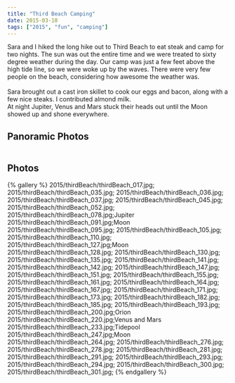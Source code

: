 ```yaml
---
title: "Third Beach Camping"
date: 2015-03-10
tags: ["2015", "fun", "camping"]
---
```


Sara and I hiked the long hike out to Third Beach to eat steak and camp for two nights. The sun was out the entire time and we were treated to sixty degree weather during the day. Our camp was just a few feet above the high tide line, so we were woke up by the waves.  There were very few people on the beach, considering how awesome the weather was.  
<br>
Sara brought out a cast iron skillet to cook our eggs and bacon, along with a few nice steaks.  I contributed almond milk.
<br>
At night Jupiter, Venus and Mars stuck their heads out until the Moon showed up and shone everywhere.
<br>


## Panoramic Photos
<a href="http://willprogramforfood.com/photos/third-beach-sun/">
<img alt=""  class="photo"   src="http://willprogramforfood.com/photos/pics/panoramic/2015/thirdBeach/thumb/thirdBeachPano09.jpg"/>
</a>


## Photos

{% gallery %}
2015/thirdBeach/thirdBeach_017.jpg;
2015/thirdBeach/thirdBeach_035.jpg;
2015/thirdBeach/thirdBeach_036.jpg;
2015/thirdBeach/thirdBeach_037.jpg;
2015/thirdBeach/thirdBeach_045.jpg;
2015/thirdBeach/thirdBeach_052.jpg;
2015/thirdBeach/thirdBeach_078.jpg;Jupiter
2015/thirdBeach/thirdBeach_091.jpg;Moon
2015/thirdBeach/thirdBeach_095.jpg;
2015/thirdBeach/thirdBeach_105.jpg;
2015/thirdBeach/thirdBeach_110.jpg;
2015/thirdBeach/thirdBeach_127.jpg;Moon
2015/thirdBeach/thirdBeach_128.jpg;
2015/thirdBeach/thirdBeach_130.jpg;
2015/thirdBeach/thirdBeach_135.jpg;
2015/thirdBeach/thirdBeach_141.jpg;
2015/thirdBeach/thirdBeach_142.jpg;
2015/thirdBeach/thirdBeach_147.jpg;
2015/thirdBeach/thirdBeach_151.jpg;
2015/thirdBeach/thirdBeach_155.jpg;
2015/thirdBeach/thirdBeach_161.jpg;
2015/thirdBeach/thirdBeach_164.jpg;
2015/thirdBeach/thirdBeach_167.jpg;
2015/thirdBeach/thirdBeach_171.jpg;
2015/thirdBeach/thirdBeach_173.jpg;
2015/thirdBeach/thirdBeach_182.jpg;
2015/thirdBeach/thirdBeach_185.jpg;
2015/thirdBeach/thirdBeach_193.jpg;
2015/thirdBeach/thirdBeach_200.jpg;Orion
2015/thirdBeach/thirdBeach_220.jpg;Venus and Mars
2015/thirdBeach/thirdBeach_233.jpg;Tidepool
2015/thirdBeach/thirdBeach_247.jpg;Moon
2015/thirdBeach/thirdBeach_264.jpg;
2015/thirdBeach/thirdBeach_276.jpg;
2015/thirdBeach/thirdBeach_278.jpg;
2015/thirdBeach/thirdBeach_281.jpg;
2015/thirdBeach/thirdBeach_291.jpg;
2015/thirdBeach/thirdBeach_293.jpg;
2015/thirdBeach/thirdBeach_294.jpg;
2015/thirdBeach/thirdBeach_300.jpg;
2015/thirdBeach/thirdBeach_301.jpg;
{% endgallery %}
